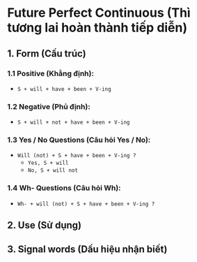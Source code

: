 # Future Perfect Continuous (Thì tương lai hoàn thành tiếp diễn)

## 1. Form (Cấu trúc)

### 1.1 Positive (Khằng định):
- `S + will + have + been + V-ing`

### 1.2 Negative (Phủ định):
- `S + will + not + have + been + V-ing`

### 1.3 Yes / No Questions (Câu hỏi Yes / No):
- `Will (not) + S + have + been + V-ing ?`
  - `Yes, S + will`
  - `No, S + will not`

### 1.4 Wh- Questions (Câu hỏi Wh):
- `Wh- + will (not) + S + have + been + V-ing ?`

## 2. Use (Sử dụng)

## 3. Signal words (Dấu hiệu nhận biết)
